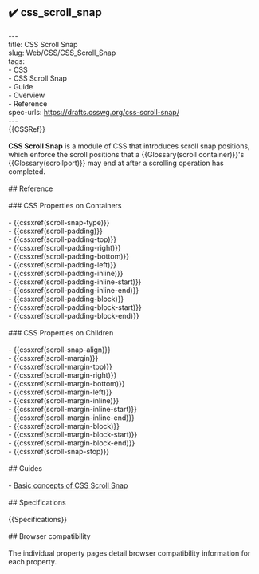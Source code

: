## ✔️ css_scroll_snap 
 ---<br/>title: CSS Scroll Snap<br/>slug: Web/CSS/CSS_Scroll_Snap<br/>tags:<br/>  - CSS<br/>  - CSS Scroll Snap<br/>  - Guide<br/>  - Overview<br/>  - Reference<br/>spec-urls: https://drafts.csswg.org/css-scroll-snap/<br/>---<br/>{{CSSRef}}<br/><br/>**CSS Scroll Snap** is a module of CSS that introduces scroll snap positions, which enforce the scroll positions that a {{Glossary(scroll container)}}'s {{Glossary(scrollport)}} may end at after a scrolling operation has completed.<br/><br/>## Reference<br/><br/>### CSS Properties on Containers<br/><br/>- {{cssxref(scroll-snap-type)}}<br/>- {{cssxref(scroll-padding)}}<br/>- {{cssxref(scroll-padding-top)}}<br/>- {{cssxref(scroll-padding-right)}}<br/>- {{cssxref(scroll-padding-bottom)}}<br/>- {{cssxref(scroll-padding-left)}}<br/>- {{cssxref(scroll-padding-inline)}}<br/>- {{cssxref(scroll-padding-inline-start)}}<br/>- {{cssxref(scroll-padding-inline-end)}}<br/>- {{cssxref(scroll-padding-block)}}<br/>- {{cssxref(scroll-padding-block-start)}}<br/>- {{cssxref(scroll-padding-block-end)}}<br/><br/>### CSS Properties on Children<br/><br/>- {{cssxref(scroll-snap-align)}}<br/>- {{cssxref(scroll-margin)}}<br/>- {{cssxref(scroll-margin-top)}}<br/>- {{cssxref(scroll-margin-right)}}<br/>- {{cssxref(scroll-margin-bottom)}}<br/>- {{cssxref(scroll-margin-left)}}<br/>- {{cssxref(scroll-margin-inline)}}<br/>- {{cssxref(scroll-margin-inline-start)}}<br/>- {{cssxref(scroll-margin-inline-end)}}<br/>- {{cssxref(scroll-margin-block)}}<br/>- {{cssxref(scroll-margin-block-start)}}<br/>- {{cssxref(scroll-margin-block-end)}}<br/>- {{cssxref(scroll-snap-stop)}}<br/><br/>## Guides<br/><br/>- [Basic concepts of CSS Scroll Snap](/en-US/docs/Web/CSS/CSS_Scroll_Snap/Basic_concepts)<br/><br/>## Specifications<br/><br/>{{Specifications}}<br/><br/>## Browser compatibility<br/><br/>The individual property pages detail browser compatibility information for each property.<br/>